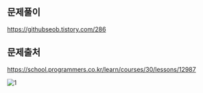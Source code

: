 ## 문제풀이
https://githubseob.tistory.com/286
## 문제출처
https://school.programmers.co.kr/learn/courses/30/lessons/12987

![1](https://github.com/GitHubSeob/Self_Study/assets/83795383/a5fa6067-bbec-420b-a1ab-3ca2c6057292)